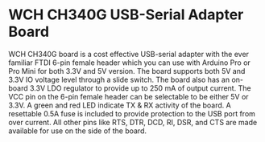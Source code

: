 # WCH CH340G USB-Serial Adapter Board
WCH CH340G board is a cost effective USB-serial adapter with the ever familiar FTDI 6-pin female header which you can use with Arduino Pro or Pro Mini for both 3.3V and 5V version. The board supports both 5V and 3.3V IO voltage level through a slide switch. The board also has an on-board 3.3V LDO regulator to provide up to 250 mA of output current. The VCC pin on the 6-pin female header can be selectable to be either 5V or 3.3V. A green and red LED indicate TX & RX activity of the board. A resettable 0.5A fuse is included to provide protection to the USB port from over current. All other pins like RTS, DTR, DCD, RI, DSR, and CTS are made available for use on the side of the board.

